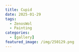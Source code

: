 ```yaml
---
title: Cupid
date: 2025-01-29
tags:
  - ZenosWol
  - Painting
categories:
  - [gallery]
featured_image: /img/250129.png
---
```

